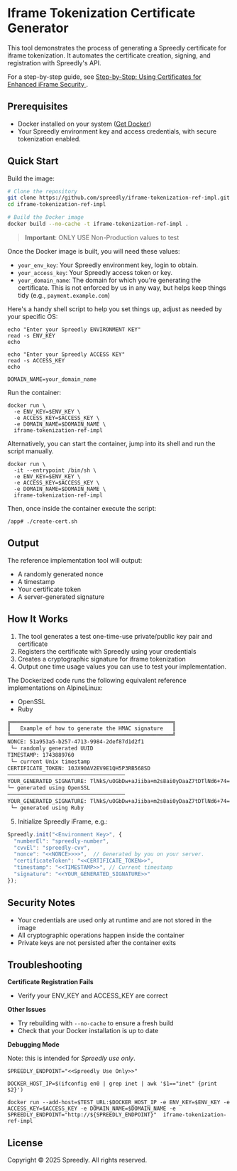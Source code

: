 # Iframe Tokenization Certificate Generator

This tool demonstrates the process of generating a Spreedly certificate for iframe tokenization. It automates the certificate creation, signing, and registration with Spreedly's API.

For a step-by-step guide, see [Step-by-Step: Using Certificates for Enhanced iFrame Security
](https://developer.spreedly.com/docs/using-certificates-iframe-security).

## Prerequisites

- Docker installed on your system ([Get Docker](https://docs.docker.com/get-docker/))
- Your Spreedly environment key and access credentials, with secure tokenization enabled.

## Quick Start

Build the image:

```bash
# Clone the repository
git clone https://github.com/spreedly/iframe-tokenization-ref-impl.git
cd iframe-tokenization-ref-impl

# Build the Docker image
docker build --no-cache -t iframe-tokenization-ref-impl .
```

> **Important**: ONLY USE Non-Production values to test

Once the Docker image is built, you will need these values:
- `your_env_key`: Your Spreedly environment key, login to obtain. 
- `your_access_key`: Your Spreedly access token or key.
- `your_domain_name`: The domain for which you're generating the certificate. This is not enforced by us in any way, but helps keep things tidy (e.g., `payment.example.com`)

Here's a handy shell script to help you set things up, adjust as needed by your specific OS:
```shell
echo "Enter your Spreedly ENVIRONMENT KEY"
read -s ENV_KEY
echo

echo "Enter your Spreedly ACCESS KEY"
read -s ACCESS_KEY
echo

DOMAIN_NAME=your_domain_name
```

Run the container:

```shell
docker run \
  -e ENV_KEY=$ENV_KEY \
  -e ACCESS_KEY=$ACCESS_KEY \
  -e DOMAIN_NAME=$DOMAIN_NAME \
  iframe-tokenization-ref-impl
```

Alternatively, you can start the container, jump into its shell and run the script manually. 

```shell
docker run \
  -it --entrypoint /bin/sh \
  -e ENV_KEY=$ENV_KEY \
  -e ACCESS_KEY=$ACCESS_KEY \
  -e DOMAIN_NAME=$DOMAIN_NAME \
  iframe-tokenization-ref-impl
```

Then, once inside the container execute the script:
```shell
/app# ./create-cert.sh
```

## Output

The reference implementation tool will output:
- A randomly generated nonce
- A timestamp
- Your certificate token
- A server-generated signature

## How It Works

1. The tool generates a test one-time-use private/public key pair and certificate
2. Registers the certificate with Spreedly using your credentials
3. Creates a cryptographic signature for iframe tokenization
4. Output one time usage values you can use to test your implementation.

The Dockerized code runs the following equivalent reference implementations on AlpineLinux:
  - OpenSSL
  - Ruby

```bash
╔═══════════════════════════════════════════════════╗
║   Example of how to generate the HMAC signature   ║
╚═══════════════════════════════════════════════════╝
NONCE: 51a953a5-b257-4713-9984-2def87d1d2f1
 └─ randomly generated UUID
TIMESTAMP: 1743889760
 └─ current Unix timestamp
CERTIFICATE_TOKEN: 10JX90AV2EV9E1QH5P3RB568SD
─────────────────────────────────────
YOUR_GENERATED_SIGNATURE: TlNkS/uOGbDw+aJiiba+m2s8ai0yDaaZ7tDTlNd6+74= 
└─ generated using OpenSSL
─────────────────────────────────────
YOUR_GENERATED_SIGNATURE: TlNkS/uOGbDw+aJiiba+m2s8ai0yDaaZ7tDTlNd6+74=
 └─ generated using Ruby
```
5. Initialize Spreedly iFrame, e.g.:

```javascript
Spreedly.init("<Environment Key>", {  
  "numberEl": "spreedly-number",  
  "cvvEl": "spreedly-cvv",  
  "nonce": "<<NONCE>>>>",  // Generated by you on your server.
  "certificateToken": "<<CERTIFICATE_TOKEN>>",
  "timestamp": "<<TIMESTAMP>>", // Current timestamp
  "signature": "<<YOUR_GENERATED_SIGNATURE>>"
});
```


## Security Notes

- Your credentials are used only at runtime and are not stored in the image
- All cryptographic operations happen inside the container
- Private keys are not persisted after the container exits

## Troubleshooting

**Certificate Registration Fails**
- Verify your ENV_KEY and ACCESS_KEY are correct

**Other Issues**
- Try rebuilding with `--no-cache` to ensure a fresh build
- Check that your Docker installation is up to date

**Debugging Mode**

Note: this is intended for *Spreedly use only*.

```shell
SPREEDLY_ENDPOINT="<<Spreedly Use Only>>"

DOCKER_HOST_IP=$(ifconfig en0 | grep inet | awk '$1=="inet" {print $2}')

docker run --add-host=$TEST_URL:$DOCKER_HOST_IP -e ENV_KEY=$ENV_KEY -e ACCESS_KEY=$ACCESS_KEY -e DOMAIN_NAME=$DOMAIN_NAME -e SPREEDLY_ENDPOINT="http://${SPREEDLY_ENDPOINT}"  iframe-tokenization-ref-impl
```

## License

Copyright © 2025 Spreedly. All rights reserved.